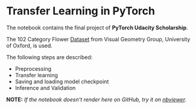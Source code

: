 # Transfer Learning in PyTorch

The notebook contains the final project of **PyTorch Udacity Scholarship**.

The 102 Category Flower [Dataset](http://www.robots.ox.ac.uk/~vgg/data/flowers/102/index.html) from Visual Geometry Group, University of Oxford, is used.

The following steps are described:
* Preprocessing
* Transfer learning
* Saving and loading model checkpoint
* Inference and Validation

**NOTE:** *If the notebook doesn't render here on GitHub, try it on [nbviewer](https://nbviewer.jupyter.org/github/kHarshit/transfer-learning/blob/master/Transfer%20learning%20%28PyTorch%29.ipynb).*
